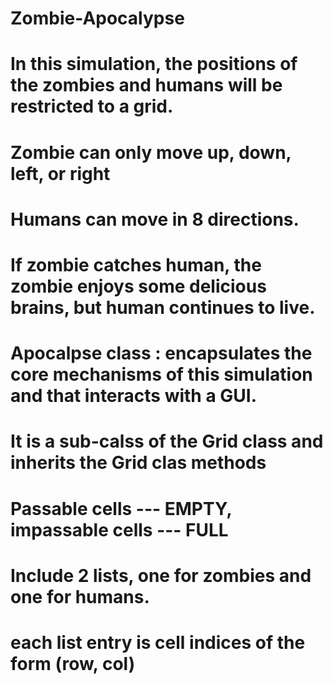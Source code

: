 # Zombie-Apocalypse
# In this simulation, the positions of the zombies and humans will be restricted to a grid.
# Zombie can only move up, down, left, or right
# Humans can move in 8 directions.
# If zombie catches human, the zombie enjoys some delicious brains, but human continues to live.
# Apocalpse class : encapsulates the core mechanisms of this simulation and that interacts with a GUI.
  # It is a sub-calss of the Grid class and inherits the Grid clas methods
  # Passable cells --- EMPTY, impassable cells --- FULL
  # Include 2 lists, one for zombies and one for humans.
   # each list entry is cell indices of the form (row, col)
